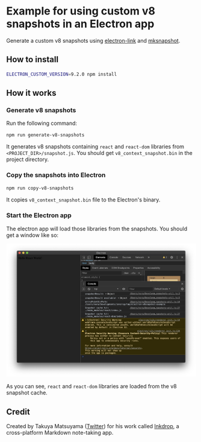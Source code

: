 # Example for using custom v8 snapshots in an Electron app

Generate a custom v8 snapshots using [electron-link](https://github.com/atom/electron-link) and [mksnapshot](https://github.com/electron/mksnapshot).

## How to install

```sh
ELECTRON_CUSTOM_VERSION=9.2.0 npm install
```

## How it works

### Generate v8 snapshots

Run the following command:

```sh
npm run generate-v8-snapshots
```

It generates v8 snapshots containing `react` and `react-dom` libraries from `<PROJECT_DIR>/snapshot.js`.
You should get `v8_context_snapshot.bin` in the project directory.

### Copy the snapshots into Electron

```sh
npm run copy-v8-snapshots
```

It copies `v8_context_snapshot.bin` file to the Electron's binary.

### Start the Electron app

The electron app will load those libraries from the snapshots.
You should get a window like so:

![ss](./images/ss.png)

As you can see, `react` and `react-dom` libraries are loaded from the v8 snapshot cache.

## Credit

Created by Takuya Matsuyama ([Twitter](https://twitter.com/inkdrop_app)) for his work called [Inkdrop](https://www.inkdrop.app/), a cross-platform Markdown note-taking app.

